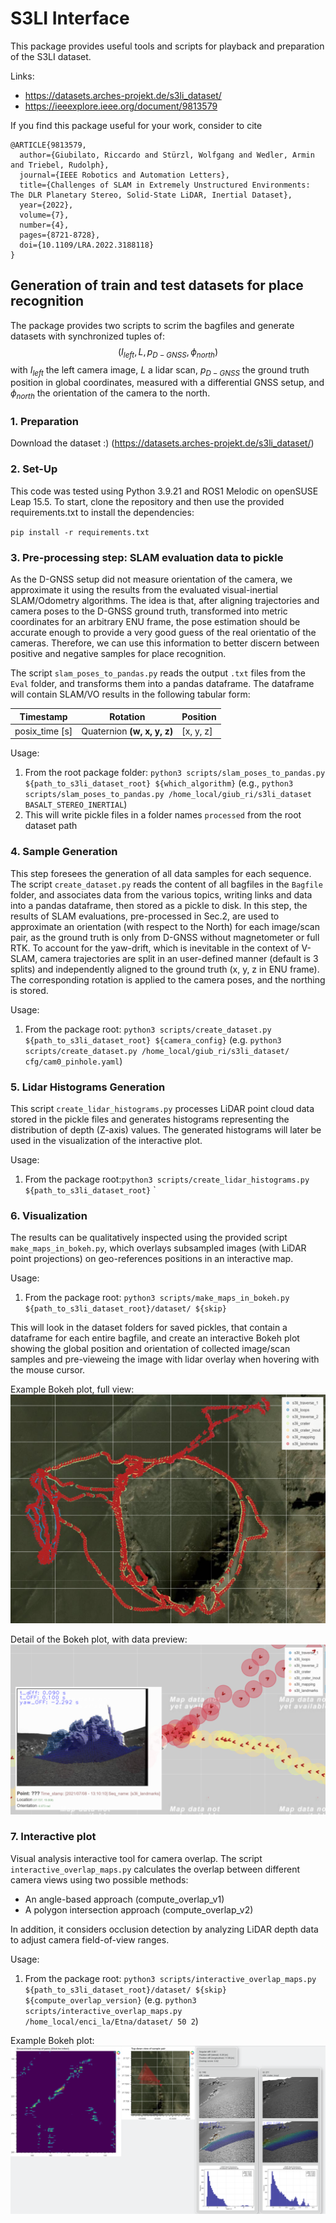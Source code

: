 # S3LI Interface
This package provides useful tools and scripts for playback and preparation of the  S3LI dataset. 

Links: 
- https://datasets.arches-projekt.de/s3li_dataset/
- https://ieeexplore.ieee.org/document/9813579

If you find this package useful for your work, consider to cite 
```
@ARTICLE{9813579,
  author={Giubilato, Riccardo and Stürzl, Wolfgang and Wedler, Armin and Triebel, Rudolph},
  journal={IEEE Robotics and Automation Letters}, 
  title={Challenges of SLAM in Extremely Unstructured Environments: The DLR Planetary Stereo, Solid-State LiDAR, Inertial Dataset}, 
  year={2022},
  volume={7},
  number={4},
  pages={8721-8728},
  doi={10.1109/LRA.2022.3188118}
}

```

## Generation of train and test datasets for place recognition
The package provides two scripts to scrim the bagfiles and generate datasets with synchronized tuples of:
$$(I_{left}, L, p_{D-GNSS}, \phi_{north})$$
with $I_{left}$ the left camera image, $L$ a lidar scan, $p_{D-GNSS}$ the ground truth position in global coordinates, measured with a differential GNSS setup, and $\phi_{north}$ the orientation of the camera to the north.

### 1. Preparation
Download the dataset :) (https://datasets.arches-projekt.de/s3li_dataset/)

### 2. Set-Up
This code was tested using Python 3.9.21 and ROS1 Melodic on openSUSE Leap 15.5. To start, clone the repository and then use the provided requirements.txt to install the dependencies:

`pip install -r requirements.txt`

### 3. Pre-processing step: SLAM evaluation data to pickle
As the D-GNSS setup did not measure orientation of the camera, we approximate it using the results from the evaluated visual-inertial SLAM/Odometry algorithms. The idea is that, after aligning trajectories and camera poses to the D-GNSS ground truth, transformed into metric coordinates for an arbitrary ENU frame, the pose estimation should be accurate enough to provide a very good guess of the real orientatio of the cameras. Therefore, we can use this information to better discern between positive and negative samples for place recognition. 

The script `slam_poses_to_pandas.py` reads the output `.txt` files from the `Eval` folder, and transforms them into a pandas dataframe. The dataframe will contain SLAM/VO results in the following tabular form: 

| Timestamp       | Rotation                       | Position  |
| --------        | -------                        |-------    |
| posix_time [s]  | Quaternion **(w, x, y, z)**    | [x, y, z] |

Usage:
1) From the root package folder: ```python3 scripts/slam_poses_to_pandas.py ${path_to_s3li_dataset_root} ${which_algorithm}``` (e.g., ```python3 scripts/slam_poses_to_pandas.py /home_local/giub_ri/s3li_dataset BASALT_STEREO_INERTIAL```)
2) This will write pickle files in a folder names `processed` from the root dataset path

### 4. Sample Generation
This step foresees the generation of all data samples for each sequence. The script `create_dataset.py` reads the content of all bagfiles in the `Bagfile` folder, and associates data from the various topics, writing links and data into a pandas dataframe, then stored as a pickle to disk. 
In this step, the results of SLAM evaluations, pre-processed in Sec.2, are used to approximate an orientation (with respect to the North) for each image/scan pair, as the ground truth is only from D-GNSS without magnetometer or full RTK. To account for the yaw-drift, which is inevitable in the context of V-SLAM, camera trajectories are split in an user-defined manner (default is 3 splits) and independently aligned to the ground truth (x, y, z in ENU frame). The corresponding rotation is applied to the camera poses, and the northing is stored.

Usage: 
1) From the package root: ```python3 scripts/create_dataset.py ${path_to_s3li_dataset_root} ${camera_config}``` (e.g. ```python3 scripts/create_dataset.py /home_local/giub_ri/s3li_dataset/ cfg/cam0_pinhole.yaml```)

### 5. Lidar Histograms Generation
This script `create_lidar_histograms.py` processes LiDAR point cloud data stored in the pickle files and generates histograms representing the distribution of depth (Z-axis) values. The generated histograms will later be used in the visualization of the interactive plot.

Usage:
1) From the package root:```python3 scripts/create_lidar_histograms.py ${path_to_s3li_dataset_root}```
`
### 6. Visualization
The results can be qualitatively inspected using the provided script `make_maps_in_bokeh.py`, which overlays subsampled images (with LiDAR point projections) on geo-references positions in an interactive map. 

Usage: 
1) From the package root: ```python3 scripts/make_maps_in_bokeh.py ${path_to_s3li_dataset_root}/dataset/ ${skip}```

This will look in the dataset folders for saved pickles, that contain a dataframe for each entire bagfile, and create an interactive Bokeh plot showing the global position and orientation of collected image/scan samples and pre-vieweing the image with lidar overlay when hovering with the mouse cursor. 

Example Bokeh plot, full view: 
![bokeh_plot](doc/bokeh_plot.png)

Detail of the Bokeh plot, with data preview: 
![bokeh_plot](doc/bokeh_detail.png)

### 7. Interactive plot
Visual analysis interactive tool for camera overlap. 
The script `interactive_overlap_maps.py` calculates the overlap between different camera views using two possible methods:

- An angle-based approach (compute_overlap_v1)
- A polygon intersection approach (compute_overlap_v2)

In addition, it considers occlusion detection by analyzing LiDAR depth data to adjust camera field-of-view ranges.

Usage:
1) From the package root: ```python3 scripts/interactive_overlap_maps.py  ${path_to_s3li_dataset_root}/dataset/ ${skip} ${compute_overlap_version}``` (e.g. ```python3 scripts/interactive_overlap_maps.py /home_local/enci_la/Etna/dataset/ 50 2```)

Example Bokeh plot:
![bokeh_plot](doc/interactive_overlap_maps.png)
